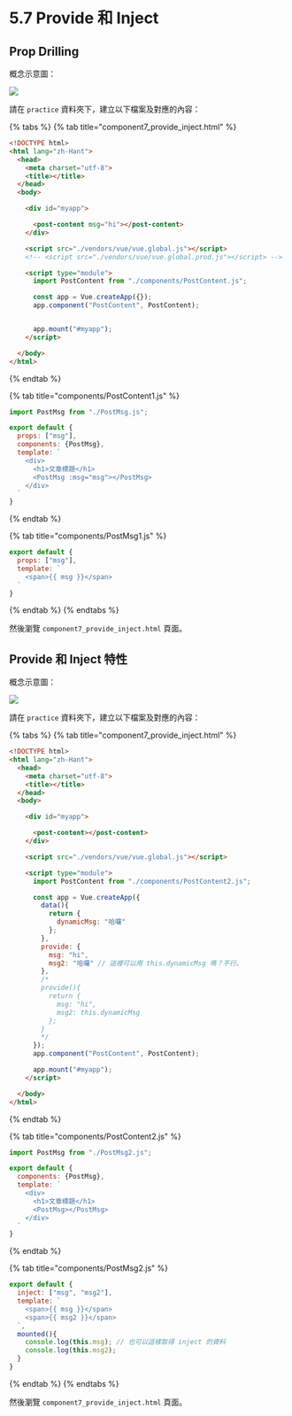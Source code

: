 # 5.7 Provide 和 Inject

## Prop Drilling

概念示意圖：

![](<../.gitbook/assets/prop\_drilling (1).png>)



請在 `practice` 資料夾下，建立以下檔案及對應的內容：

{% tabs %}
{% tab title="component7_provide_inject.html" %}
```html
<!DOCTYPE html>
<html lang="zh-Hant">
  <head>
    <meta charset="utf-8">
    <title></title>
  </head>
  <body>

    <div id="myapp">

      <post-content msg="hi"></post-content>
    </div>

    <script src="./vendors/vue/vue.global.js"></script>
    <!-- <script src="./vendors/vue/vue.global.prod.js"></script> -->

    <script type="module">
      import PostContent from "./components/PostContent.js";

      const app = Vue.createApp({});
      app.component("PostContent", PostContent);


      app.mount("#myapp");
    </script>

  </body>
</html>
```
{% endtab %}

{% tab title="components/PostContent1.js" %}
```javascript
import PostMsg from "./PostMsg.js";

export default {
  props: ["msg"],
  components: {PostMsg},
  template: `
    <div>
      <h1>文章標題</h1>
      <PostMsg :msg="msg"></PostMsg>
    </div>
  `
}
```
{% endtab %}

{% tab title="components/PostMsg1.js" %}
```javascript
export default {
  props: ["msg"],
  template: `
    <span>{{ msg }}</span>
  `
}
```
{% endtab %}
{% endtabs %}

然後瀏覽 `component7_provide_inject.html` 頁面。



## Provide 和 Inject 特性

概念示意圖：

![](../.gitbook/assets/provide\_inject.png)



請在 `practice` 資料夾下，建立以下檔案及對應的內容：

{% tabs %}
{% tab title="component7_provide_inject.html" %}
```html
<!DOCTYPE html>
<html lang="zh-Hant">
  <head>
    <meta charset="utf-8">
    <title></title>
  </head>
  <body>

    <div id="myapp">

      <post-content></post-content>
    </div>

    <script src="./vendors/vue/vue.global.js"></script>

    <script type="module">
      import PostContent from "./components/PostContent2.js";

      const app = Vue.createApp({
        data(){
          return {
            dynamicMsg: "哈囉"
          };
        },
        provide: {
          msg: "hi",
          msg2: "哈囉" // 這裡可以用 this.dynamicMsg 嗎？不行。
        },
        /*
        provide(){
          return {
            msg: "hi",
            msg2: this.dynamicMsg
          };
        }
        */
      });
      app.component("PostContent", PostContent);

      app.mount("#myapp");
    </script>

  </body>
</html>
```
{% endtab %}

{% tab title="components/PostContent2.js" %}
```javascript
import PostMsg from "./PostMsg2.js";

export default {
  components: {PostMsg},
  template: `
    <div>
      <h1>文章標題</h1>
      <PostMsg></PostMsg>
    </div>
  `
}
```
{% endtab %}

{% tab title="components/PostMsg2.js" %}
```javascript
export default {
  inject: ["msg", "msg2"],
  template: `
    <span>{{ msg }}</span>
    <span>{{ msg2 }}</span>
  `,
  mounted(){
    console.log(this.msg); // 也可以這樣取得 inject 的資料
    console.log(this.msg2);
  }
}
```
{% endtab %}
{% endtabs %}

然後瀏覽 `component7_provide_inject.html` 頁面。



